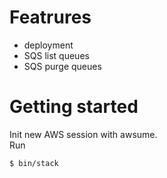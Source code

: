 # Featrures
- deployment
- SQS list queues
- SQS purge queues

# Getting started

Init new AWS session with awsume.  
Run
  
    $ bin/stack
